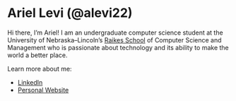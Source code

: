 # Ariel Levi (@alevi22)

Hi there, I’m Ariel! I am an undergraduate computer science student at the University of Nebraska–Lincoln’s
[Raikes School](https://raikes.unl.edu/) of Computer Science and Management
who is passionate about technology and its ability to make the world a better place.

Learn more about me:

* [LinkedIn](https://www.linkedin.com/in/ariel-levi/)
* [Personal Website](https://alevi22.github.io/)
